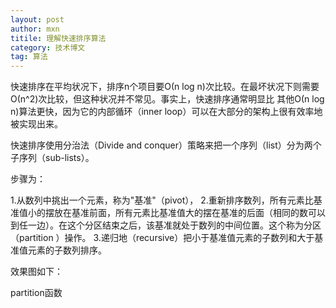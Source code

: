 ```yaml
---
layout: post
author: mxn
titile: 理解快速排序算法
category: 技术博文
tag: 算法
---
```


快速排序在平均状况下，排序n个项目要Ο(n log n)次比较。在最坏状况下则需要Ο(n^2)次比较，但这种状况并不常见。事实上，快速排序通常明显比
其他Ο(n log n)算法更快，因为它的内部循环（inner loop）可以在大部分的架构上很有效率地被实现出来。

快速排序使用分治法（Divide and conquer）策略来把一个序列（list）分为两个子序列（sub-lists）。

步骤为：

1.从数列中挑出一个元素，称为"基准"（pivot），
2.重新排序数列，所有元素比基准值小的摆放在基准前面，所有元素比基准值大的摆在基准的后面（相同的数可以到任一边）。在这个分区结束之后，该基准就处于数列的中间位置。这个称为分区（partition
）操作。
3.递归地（recursive）把小于基准值元素的子数列和大于基准值元素的子数列排序。

效果图如下：



partition函数



